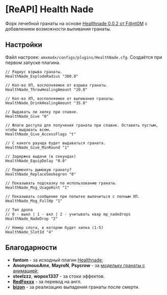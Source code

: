 # [ReAPI] Health Nade

Форк лечебной гранаты на основе [Healthnade 0.0.2 от F@nt0M](https://dev-cs.ru/resources/992/) с добавлением возможности выпивания гранаты.

## Настройки

Файл настроек: `amxmodx/configs/plugins/HealthNade.cfg`. Создаётся при первом запуске плагина.

```
// Радиус взрыва гранаты.
HealthNade_ExplodeRadius "300.0"

// Кол-во ХП, восполняемое от взрыва гранаты.
HealthNade_ThrowHealingAmount "20.0"

// Кол-во ХП, восполняемое от выпивания гранаты.
HealthNade_DrinkHealingAmount "35.0"

// Выдавать ли хилку при спавне.
HealthNade_Give "0"

// Флаги доступа для получения гранаты при спавне. Оставить пустым, чтобы выдавать всем.
HealthNade_Give_AccessFlags "t"

// С какого раунда будет выдаваться граната.
HealthNade_Give_MinRound "1"

// Задержка выдачи (в секундах)
HealthNade_EquipDelay "0.0"

// Подменять дымовую гранату?
HealthNade_ReplaceSmokegren "0"

// Показывать подсказку по использованию гранаты.
HealthNade_Msg_UsageHint "1"

// Показывать сообщение при попытке вылечиться с полным ХП.
HealthNade_Msg_FullHp "1"

// Тип дропа
// 0 - выкл | 1 - вкл | 2 - учитывать квар mp_nadedrops
HealthNade_NadeDrop "2"

// Номер слота, в котором будет хилка (1-5)
HealthNade_SlotId "4"
```

## Благодарности

- **fantom** - за исходный плагин [Healthnade](https://dev-cs.ru/resources/992/);
- **AnonymousAmx**, **MayroN**, **Psycrow** - за [модельку гранаты с анимацией](https://dev-cs.ru/threads/18355/);
- **steelzzz**, **wopox1337** - за стоки эффектов.
- **[RedFoxxx](https://dev-cs.ru/members/8560/)** - за перевод на англ.
- **[bizon](https://dev-cs.ru/members/4218/)** - за реализацию выпадения гранаты после смерти.
